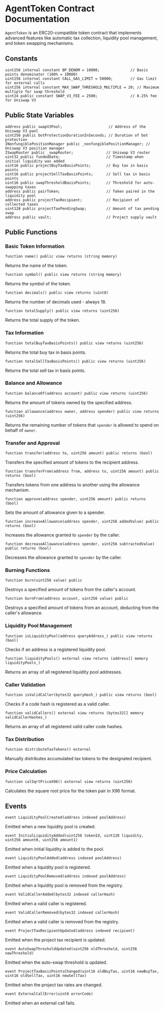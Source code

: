 # AgentToken Contract Documentation

`AgentToken` is an ERC20-compatible token contract that implements advanced features like automatic tax collection,
liquidity pool management, and token swapping mechanisms.

## Constants

```solidity
uint256 internal constant BP_DENOM = 10000;              // Basis points denominator (100% = 10000)
uint256 internal constant CALL_GAS_LIMIT = 50000;        // Gas limit for external calls
uint256 internal constant MAX_SWAP_THRESHOLD_MULTIPLE = 20; // Maximum multiple for swap threshold
uint24 public constant SWAP_V3_FEE = 2500;               // 0.25% fee for Uniswap V3
```

## Public State Variables

```solidity
address public swapV3Pool;                     // Address of the Uniswap V3 pool
uint256 public botProtectionDurationInSeconds; // Duration of bot protection
INonfungiblePositionManager public _nonfungiblePositionManager; // Uniswap V3 position manager
ISwapRouter public _swapRouter;               // Uniswap V3 router
uint32 public fundedDate;                     // Timestamp when initial liquidity was added
uint16 public projectBuyTaxBasisPoints;       // Buy tax in basis points
uint16 public projectSellTaxBasisPoints;      // Sell tax in basis points
uint16 public swapThresholdBasisPoints;       // Threshold for auto-swapping taxes
address public pairToken;                     // Token paired in the liquidity pool
address public projectTaxRecipient;           // Recipient of collected taxes
uint128 public projectTaxPendingSwap;         // Amount of tax pending swap
address public vault;                         // Project supply vault
```

## Public Functions

### Basic Token Information

```solidity
function name() public view returns (string memory)
```

Returns the name of the token.

```solidity
function symbol() public view returns (string memory)
```

Returns the symbol of the token.

```solidity
function decimals() public view returns (uint8)
```

Returns the number of decimals used - always 18.

```solidity
function totalSupply() public view returns (uint256)
```

Returns the total supply of the token.

### Tax Information

```solidity
function totalBuyTaxBasisPoints() public view returns (uint256)
```

Returns the total buy tax in basis points.

```solidity
function totalSellTaxBasisPoints() public view returns (uint256)
```

Returns the total sell tax in basis points.

### Balance and Allowance

```solidity
function balanceOf(address account) public view returns (uint256)
```

Returns the amount of tokens owned by the specified address.

```solidity
function allowance(address owner, address spender) public view returns (uint256)
```

Returns the remaining number of tokens that `spender` is allowed to spend on behalf of `owner`.

### Transfer and Approval

```solidity
function transfer(address to, uint256 amount) public returns (bool)
```

Transfers the specified amount of tokens to the recipient address.

```solidity
function transferFrom(address from, address to, uint256 amount) public returns (bool)
```

Transfers tokens from one address to another using the allowance mechanism.

```solidity
function approve(address spender, uint256 amount) public returns (bool)
```

Sets the amount of allowance given to a spender.

```solidity
function increaseAllowance(address spender, uint256 addedValue) public returns (bool)
```

Increases the allowance granted to `spender` by the caller.

```solidity
function decreaseAllowance(address spender, uint256 subtractedValue) public returns (bool)
```

Decreases the allowance granted to `spender` by the caller.

### Burning Functions

```solidity
function burn(uint256 value) public
```

Destroys a specified amount of tokens from the caller's account.

```solidity
function burnFrom(address account, uint256 value) public
```

Destroys a specified amount of tokens from an account, deducting from the caller's allowance.

### Liquidity Pool Management

```solidity
function isLiquidityPool(address queryAddress_) public view returns (bool)
```

Checks if an address is a registered liquidity pool.

```solidity
function liquidityPools() external view returns (address[] memory liquidityPools_)
```

Returns an array of all registered liquidity pool addresses.

### Caller Validation

```solidity
function isValidCaller(bytes32 queryHash_) public view returns (bool)
```

Checks if a code hash is registered as a valid caller.

```solidity
function validCallers() external view returns (bytes32[] memory validCallerHashes_)
```

Returns an array of all registered valid caller code hashes.

### Tax Distribution

```solidity
function distributeTaxTokens() external
```

Manually distributes accumulated tax tokens to the designated recipient.

### Price Calculation

```solidity
function calSqrtPriceX96() external view returns (uint256)
```

Calculates the square root price for the token pair in X96 format.

## Events

```solidity
event LiquidityPoolCreated(address indexed poolAddress)
```

Emitted when a new liquidity pool is created.

```solidity
event InitialLiquidityAdded(uint256 tokenId, uint128 liquidity, uint256 amount0, uint256 amount1)
```

Emitted when initial liquidity is added to the pool.

```solidity
event LiquidityPoolAdded(address indexed poolAddress)
```

Emitted when a liquidity pool is registered.

```solidity
event LiquidityPoolRemoved(address indexed poolAddress)
```

Emitted when a liquidity pool is removed from the registry.

```solidity
event ValidCallerAdded(bytes32 indexed callerHash)
```

Emitted when a valid caller is registered.

```solidity
event ValidCallerRemoved(bytes32 indexed callerHash)
```

Emitted when a valid caller is removed from the registry.

```solidity
event ProjectTaxRecipientUpdated(address indexed recipient)
```

Emitted when the project tax recipient is updated.

```solidity
event AutoSwapThresholdUpdated(uint256 oldThreshold, uint256 newThreshold)
```

Emitted when the auto-swap threshold is updated.

```solidity
event ProjectTaxBasisPointsChanged(uint16 oldBuyTax, uint16 newBuyTax, uint16 oldSellTax, uint16 newSellTax)
```

Emitted when the project tax rates are changed.

```solidity
event ExternalCallError(uint8 errorCode)
```

Emitted when an external call fails.
